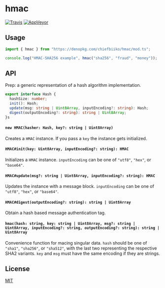 # hmac

[![Travis](http://img.shields.io/travis/chiefbiiko/hmac.svg?style=flat)](http://travis-ci.org/chiefbiiko/hmac) [![AppVeyor](https://ci.appveyor.com/api/projects/status/github/chiefbiiko/hmac?branch=master&svg=true)](https://ci.appveyor.com/project/chiefbiiko/hmac)

## Usage

``` ts
import { hmac } from "https://denopkg.com/chiefbiiko/hmac/mod.ts";

console.log("HMAC-SHA256 example", hmac("sha256", "fraud", "money"));
```

## API

Prep: a generic representation of a hash algorithm implementation.

``` ts
export interface Hash {
  hashSize: number;
  init(): Hash;
  update(msg: string | Uint8Array, inputEncoding?: string): Hash;
  digest(outputEncoding?: string): string | Uint8Array;
}s
```

#### `new HMAC(hasher: Hash, key?: string | Uint8Array)`

Creates a `HMAC` instance. If you pass a `key` the instance gets initialized.

#### `HMAC#init(key: Uint8Array, inputEncoding?: string): HMAC`

Initializes a `HMAC` instance. `inputEncoding` can be one of `"utf8"`, `"hex"`, or `"base64"`.

#### `HMAC#update(msg?: string | Uint8Array, inputEncoding?: string): HMAC`

Updates the instance with a message block. `inputEncoding` can be one of `"utf8"`, `"hex"`, or `"base64"`.

#### `HMAC#digest(outputEncoding?: string): string | Uint8Array `

Obtain a hash based message authentication tag.

#### `hmac(hash: string, key: string | Uint8Array, msg?: string | Uint8Array, inputEncoding?: string, outputEncoding?: string): string | Uint8Array`
Convenience function for macing singular data. `hash` should be one of `"sha1"`, `"sha256"`, or `"sha512"`, with the last two representing the respective SHA2 variants. `key` and `msg` must have the same encoding if they are strings.

## License

[MIT](./LICENSE)

